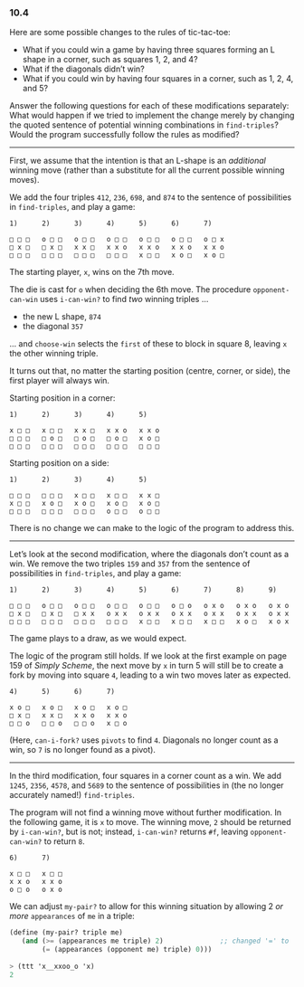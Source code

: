 ### 10.4

Here are some possible changes to the rules of tic-tac-toe:

* What if you could win a game by having three squares forming an L shape in a corner, such as squares 1, 2, and 4?
* What if the diagonals didn’t win?
* What if you could win by having four squares in a corner, such as 1, 2, 4, and 5?

Answer the following questions for each of these modifications separately: What would happen if we tried to implement the change merely by changing the quoted sentence of potential winning combinations in `find-triples`? Would the program successfully follow the rules as modified?

***

First, we assume that the intention is that an L-shape is an *additional* winning move (rather than a substitute for all the current possible winning moves).

We add the four triples `412`, `236`, `698`, and `874` to the sentence of possibilities in `find-triples`, and play a game:

    1)      2)      3)      4)      5)      6)      7)
    
    □ □ □   o □ □   o □ □   o □ □   o □ □   o □ □   o □ x
    □ x □   □ x □   x x □   x x o   x x o   x x o   x x o
    □ □ □   □ □ □   □ □ □   □ □ □   x □ □   x o □   x o □
    
The starting player, `x`, wins on the 7th move.

The die is cast for `o` when deciding the 6th move. The procedure `opponent-can-win` uses `i-can-win?` to find *two* winning triples …

 * the new L shape, `874`
 * the diagonal `357`

… and `choose-win` selects the `first` of these to block in square 8, leaving `x` the other winning triple. 

It turns out that, no matter the starting position (centre, corner, or side), the first player will always win.

Starting position in a corner:

    1)      2)      3)      4)      5)
    
    x □ □   x □ □   x x □   x x o   x x o
    □ □ □   □ o □   □ o □   □ o □   x o □
    □ □ □   □ □ □   □ □ □   □ □ □   □ □ □

Starting position on a side:
    
    1)      2)      3)      4)      5)
    
    □ □ □   □ □ □   x □ □   x □ □   x x □
    x □ □   x o □   x o □   x o □   x o □
    □ □ □   □ □ □   □ □ □   o □ □   o □ □

There is no change we can make to the logic of the program to address this.

***

Let’s look at the second modification, where the diagonals don’t count as a win. We remove the two triples `159` and `357` from the sentence of possibilities in `find-triples`, and play a game:

    1)      2)      3)      4)      5)      6)      7)      8)      9)
    
    □ □ □   o □ □   o □ □   o □ □   o □ □   o □ o   o x o   o x o   o x o
    □ x □   □ x □   □ x x   o x x   o x x   o x x   o x x   o x x   o x x
    □ □ □   □ □ □   □ □ □   □ □ □   x □ □   x □ □   x □ □   x o □   x o x
    
The game plays to a draw, as we would expect.

The logic of the program still holds. If we look at the first example on page 159 of *Simply Scheme*, the next move by `x` in turn 5 will still be to create a fork by moving into square `4`, leading to a win two moves later as expected.
    
    4)      5)      6)      7)
    
    x o □   x o □   x o □   x o □
    □ x □   x x □   x x o   x x o
    □ □ o   □ □ o   □ □ o   x □ o  

(Here, `can-i-fork?` uses `pivots` to find `4`. Diagonals no longer count as a win, so `7` is no longer found as a pivot). 

***

In the third modification, four squares in a corner count as a win. We add `1245`, `2356`, `4578`, and `5689` to the sentence of possibilities in (the no longer accurately named!) `find-triples`.

The program will not find a winning move without further modification. In the following game, it is `x` to move. The winning move, `2` should be returned by `i-can-win?`, but is not; instead, `i-can-win?` returns `#f`, leaving `opponent-can-win?` to return `8`.

    6)      7)
    
    x □ □   x □ □
    x x o   x x o
    o □ o   o x o

We can adjust `my-pair?` to allow for this winning situation by allowing 2 *or more* `appearances` of `me` in a triple:

~~~ scheme
(define (my-pair? triple me)
   (and (>= (appearances me triple) 2)              ;; changed '=' to '>=' 
        (= (appearances (opponent me) triple) 0)))
        
> (ttt 'x__xxoo_o 'x)
2
~~~